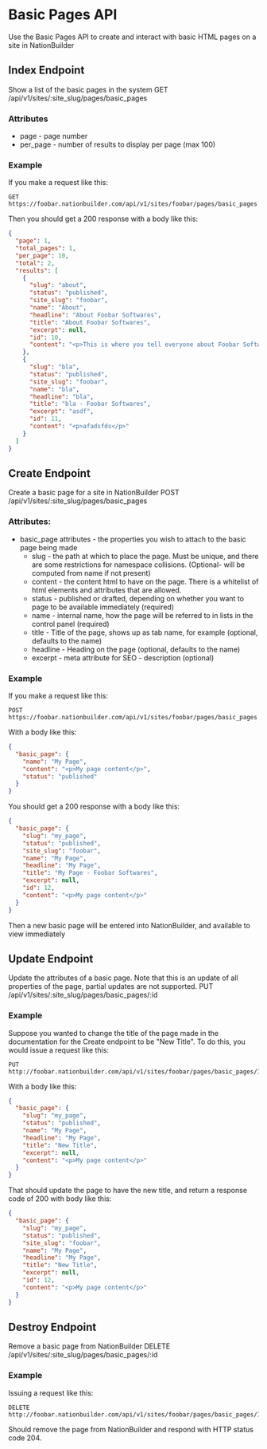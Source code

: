 Basic Pages API
===============
Use the Basic Pages API to create and interact with basic HTML pages on a site in NationBuilder

Index Endpoint
--------------
Show a list of the basic pages in the system
GET /api/v1/sites/:site_slug/pages/basic_pages

### Attributes
* page - page number
* per_page - number of results to display per page (max 100)

### Example

If you make a request like this:

```
GET https://foobar.nationbuilder.com/api/v1/sites/foobar/pages/basic_pages
```

Then you should get a 200 response with a body like this:

```json
{
  "page": 1,
  "total_pages": 1,
  "per_page": 10,
  "total": 2,
  "results": [
    {
      "slug": "about",
      "status": "published",
      "site_slug": "foobar",
      "name": "About",
      "headline": "About Foobar Softwares",
      "title": "About Foobar Softwares",
      "excerpt": null,
      "id": 10,
      "content": "<p>This is where you tell everyone about Foobar Softwares.</p>"
    },
    {
      "slug": "bla",
      "status": "published",
      "site_slug": "foobar",
      "name": "bla",
      "headline": "bla",
      "title": "bla - Foobar Softwares",
      "excerpt": "asdf",
      "id": 11,
      "content": "<p>afadsfds</p>"
    }
  ]
}
```

Create Endpoint
---------------
Create a basic page for a site in NationBuilder
POST /api/v1/sites/:site_slug/pages/basic_pages

### Attributes:
* basic_page attributes - the properties you wish to attach to the basic page being made
    * slug - the path at which to place the page.  Must be unique, and there are some restrictions for namespace collisions. (Optional- will be computed from name if not present)
    * content - the content html to have on the page.  There is a whitelist of html elements and attributes that are allowed.
    * status - published or drafted, depending on whether you want to page to be available immediately (required)
    * name - internal name, how the page will be referred to in lists in the control panel (required)
    * title - Title of the page, shows up as tab name, for example (optional, defaults to the name)
    * headline - Heading on the page (optional, defaults to the name)
    * excerpt - meta attribute for SEO - description (optional)

### Example

If you make a request like this:
```
POST https://foobar.nationbuilder.com/api/v1/sites/foobar/pages/basic_pages
```

With a body like this:

```json
{
  "basic_page": {
    "name": "My Page",
    "content": "<p>My page content</p>",
    "status": "published"
  }
}
```

You should get a 200 response with a body like this:
```json
{
  "basic_page": {
    "slug": "my_page",
    "status": "published",
    "site_slug": "foobar",
    "name": "My Page",
    "headline": "My Page",
    "title": "My Page - Foobar Softwares",
    "excerpt": null,
    "id": 12,
    "content": "<p>My page content</p>"
  }
}
```

Then a new basic page will be entered into NationBuilder, and available to view immediately

Update Endpoint
---------------

Update the attributes of a basic page.  Note that this is an update of all properties of the page, partial updates are not supported.
PUT /api/v1/sites/:site_slug/pages/basic_pages/:id

### Example

Suppose you wanted to change the title of the page made in the documentation for the Create endpoint to be "New Title".  To do this, you would issue a request like this:

```
PUT http://foobar.nationbuilder.com/api/v1/sites/foobar/pages/basic_pages/12
```

With a body like this:

```json
{
  "basic_page": {
    "slug": "my_page",
    "status": "published",
    "name": "My Page",
    "headline": "My Page",
    "title": "New Title",
    "excerpt": null,
    "content": "<p>My page content</p>"
  }
}
```

That should update the page to have the new title, and return a response code of 200 with body like this:

```json
{
  "basic_page": {
    "slug": "my_page",
    "status": "published",
    "site_slug": "foobar",
    "name": "My Page",
    "headline": "My Page",
    "title": "New Title",
    "excerpt": null,
    "id": 12,
    "content": "<p>My page content</p>"
  }
}
```


Destroy Endpoint
----------------

Remove a basic page from NationBuilder
DELETE /api/v1/sites/:site_slug/pages/basic_pages/:id

### Example

Issuing a request like this:

```
DELETE http://foobar.nationbuilder.com/api/v1/sites/foobar/pages/basic_pages/12
```

Should remove the page from NationBuilder and respond with HTTP status code 204.
